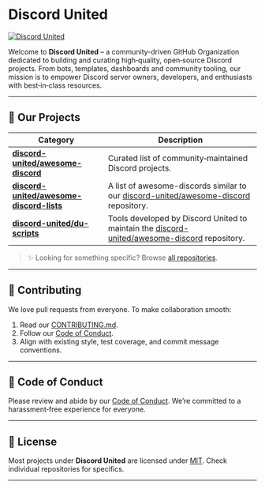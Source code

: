 # Discord United

[![Discord United](https://img.shields.io/badge/Discord%20United–Open%20Source-7289DA.svg)](https://github.com/discord-united)
<!-- [![Awesome](https://img.shields.io/badge/awesome–discord-blue.svg)](https://github.com/sindresorhus/awesome) -->

Welcome to **Discord United** – a community-driven GitHub Organization dedicated to building and curating high‑quality, open‑source Discord projects. From bots, templates, dashboards and community tooling, our mission is to empower Discord server owners, developers, and enthusiasts with best‑in‑class resources.

---

## 🚀 Our Projects

| Category                                                                                | Description                                                                                                                                       |
|-----------------------------------------------------------------------------------------|---------------------------------------------------------------------------------------------------------------------------------------------------|
| **[discord-united/awesome-discord](https://github.com/discord-united/awesome-discord)** | Curated list of community‑maintained Discord projects.                                                                                            |
| **[discord-united/awesome-discord-lists](https://github.com/discord-united/awesome-discord-listss)**           | A list of awesome-discords similar to our [discord-united/awesome-discord](https://github.com/discord-united/awesome-discord) repository. |
| **[discord-united/du-scripts](https://github.com/discord-united/du-scripts)**           | Tools developed by Discord United to maintain the [discord-united/awesome-discord](https://github.com/discord-united/awesome-discord) repository. |


> ✨ Looking for something specific? Browse [all repositories](https://github.com/discord-united?tab=repositories).

---

## 🤝 Contributing

We love pull requests from everyone. To make collaboration smooth:

1. Read our [CONTRIBUTING.md](./.github/CONTRIBUTING.md).
2. Follow our [Code of Conduct](./.github/CODE_OF_CONDUCT.md).
3. Align with existing style, test coverage, and commit message conventions.

---

## 📜 Code of Conduct

Please review and abide by our [Code of Conduct](./.github/CODE_OF_CONDUCT.md). We’re committed to a harassment‑free experience for everyone.

---

## 📄 License

Most projects under **Discord United** are licensed under [MIT](./LICENSE). Check individual repositories for specifics.

---
